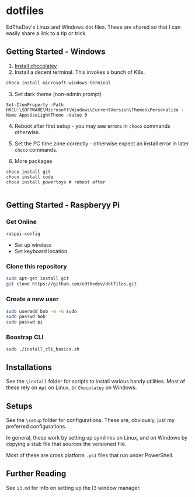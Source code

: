 # dotfiles

EdTheDev's Linux and Windows dot files. 
These are shared so that I can easily share a link to a tip or trick.

## Getting Started - Windows

1. [Install chocolatey](https://chocolatey.org/install)
2. Install a decent terminal. This invokes a bunch of KBs.
```powershell
choco install microsoft-windows-terminal
```

3. Set dark theme (non-admin prompt)
```
Set-ItemProperty -Path HKCU:\SOFTWARE\Microsoft\Windows\CurrentVersion\Themes\Personalize -Name AppsUseLightTheme -Value 0
```

4. Reboot after first setup - you may see errors in `choco` commands otherwise.
5. Set the PC time zone correctly - otherwise expect an install error in later `choco` commands.

4. More packages
```
choco install git 
choco install code
choco install powertoys # reboot after
 
```


## Getting Started - Raspberyy Pi

### Get Online

```sh
rasppi-config
```

+ Set up wireless
+ Set keyboard location

### Clone this repository

```sh
sudo apt-get install git
git clone https://github.com/edthedev/dotfiles.git
```

### Create a new user

```sh
sudo useradd bob -m -G sudo
sudo passwd bob
sudo passwd pi
```

### Boostrap CLI

```
sudo ./install_cli_basics.sh
```

## Installations

See the `\install` folder for scripts to install various handy utilities. Most of these rely on `Apt` on Linux, or `Chocolatey` on Windows.

## Setups

See the `\setup` folder for configurations.
These are, obviously, just my preferred configurations.

In general, these work by setting up symlinks on Linux, and on Windows by copying a stub file that sources the versioned file. 

Most of these are cross platform `.ps1` files that run under PowerShell.

## Further Reading

See `i3.md` for info on setting up the I3 window manager.
